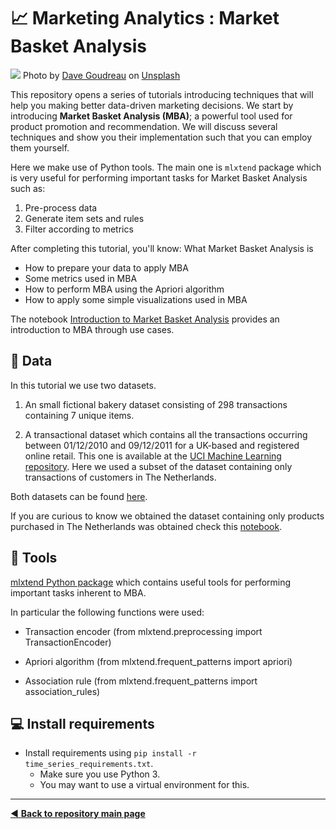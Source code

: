 # :chart_with_upwards_trend: Marketing Analytics : Market Basket Analysis

![](https://github.com/dpbac/marketing_basket_analysis/blob/master/images/dave-goudreau-0uH7NLMaMtQ-unsplash_modified.jpg)
Photo by <a href="https://unsplash.com/@davegoudreau?utm_source=unsplash&utm_medium=referral&utm_content=creditCopyText">Dave Goudreau</a> on <a href="https://unsplash.com/s/photos/shopping-cart?utm_source=unsplash&utm_medium=referral&utm_content=creditCopyText">Unsplash</a>

This repository opens a series of tutorials introducing techniques that will help you making better data-driven marketing decisions.
We start by introducing **Market Basket Analysis (MBA)**; a powerful tool used for product promotion and recommendation.
We will discuss several techniques and show you their implementation such that you can employ them yourself.

Here we make use of Python tools. The main one is `mlxtend` package which is very useful for performing important tasks for Market Basket Analysis such as:

1. Pre-process data
2. Generate item sets and rules
3. Filter according to metrics

After completing this tutorial, you'll know:
What Market Basket Analysis is
- How to prepare your data to apply MBA
- Some metrics used in MBA
- How to perform MBA using the Apriori algorithm
- How to apply some simple visualizations used in MBA

The notebook [Introduction to Market Basket Analysis](https://github.com/dpbac/marketing_basket_analysis/blob/master/notebooks/Introduction%20to%20Market%20Basket%20Analysis.ipynb) provides an introduction to MBA through use cases.

## :file_folder: Data

In this tutorial we use two datasets.

1. An small fictional bakery dataset consisting of 298 transactions containing 7 unique items.

2. A transactional dataset which contains all the transactions occurring between 01/12/2010 and 09/12/2011 for a UK-based and registered online retail. This one is available at the [UCI Machine Learning repository](http://archive.ics.uci.edu/ml/datasets/online+retail). Here we used a subset of the dataset containing only transactions of customers in The Netherlands.

Both datasets can be found [here](https://github.com/dpbac/marketing_basket_analysis/tree/master/data/raw).

If you are curious to know we obtained the dataset containing only products purchased in The Netherlands was obtained check this [notebook](https://github.com/dpbac/marketing_basket_analysis/blob/master/notebooks/UCI%20dataset.ipynb).


## :wrench: Tools

[mlxtend Python package](http://rasbt.github.io/mlxtend/) which contains useful tools for performing important tasks inherent to MBA.

In particular the following functions were used:

- Transaction encoder (from mlxtend.preprocessing import TransactionEncoder)

- Apriori algorithm (from mlxtend.frequent_patterns import apriori)

- Association rule (from mlxtend.frequent_patterns import association_rules)

    
## :computer: Install requirements
* Install requirements using `pip install -r time_series_requirements.txt`.
  * Make sure you use Python 3.
  * You may want to use a virtual environment for this.

-------------------------------------
[:arrow_backward: **Back to repository main page**](https://github.com/MKB-Datalab/mkbdatalab_knowledge_repository_main)
